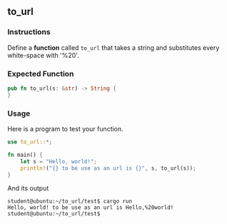 ## to_url

### Instructions

Define a **function** called `to_url` that takes a string and substitutes every white-space with '%20'.

### Expected Function

```rust
pub fn to_url(s: &str) -> String {
}
```

### Usage

Here is a program to test your function.

```rust
use to_url::*;

fn main() {
	let s = "Hello, world!";
	println!("{} to be use as an url is {}", s, to_url(s));
}
```

And its output

```console
student@ubuntu:~/to_url/test$ cargo run
Hello, world! to be use as an url is Hello,%20world!
student@ubuntu:~/to_url/test$
```
